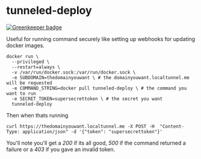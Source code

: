 # tunneled-deploy

[![Greenkeeper badge](https://badges.greenkeeper.io/chrisns/tunneled-deploy.svg)](https://greenkeeper.io/)

Useful for running command securely like setting up webhooks for updating docker images.

```shell
docker run \
  --privileged \
  --restart=always \
  -v /var/run/docker.sock:/var/run/docker.sock \
  -e SUBDOMAIN=thedomainyouwant \ # the domainyouwant.localtunnel.me will be requested
  -e COMMAND_STRING=docker pull tunneled-deploy \ # the command you want to run
  -e SECRET_TOKEN=supersecrettoken \ # the secret you want
  tunneled-deploy
```

Then when thats running

```shell
curl https://thedomainyouwant.localtunnel.me -X POST -H  "Content-Type: application/json" -d '{"token": "supersecrettoken"}'
```
You'll note you'll get a *200* if its all good, *500* if the command returned a failure or a *403* if you gave an invalid token.